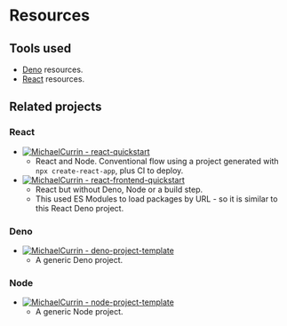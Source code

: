 # Resources

## Tools used

- [Deno](https://michaelcurrin.github.io/dev-resources/resources/javascript/deno/) resources.
- [React](https://michaelcurrin.github.io/dev-resources/resources/javascript/packages/react/) resources.

## Related projects

### React

- [![MichaelCurrin - react-quickstart](https://img.shields.io/static/v1?label=MichaelCurrin&message=react-quickstart&color=blue&logo=github)](https://github.com/MichaelCurrin/react-quickstart)
    - React and Node. Conventional flow using a project generated with `npx create-react-app`, plus CI to deploy.
- [![MichaelCurrin - react-frontend-quickstart](https://img.shields.io/static/v1?label=MichaelCurrin&message=react-frontend-quickstart&color=blue&logo=github)](https://github.com/MichaelCurrin/react-frontend-quickstart)
    - React but without Deno, Node or a build step.
    - This used ES Modules to load packages by URL - so it is similar to this React Deno project.

### Deno

- [![MichaelCurrin - deno-project-template](https://img.shields.io/static/v1?label=MichaelCurrin&message=deno-project-template&color=blue&logo=github)](https://github.com/MichaelCurrin/deno-project-template)
    - A generic Deno project.

### Node

- [![MichaelCurrin - node-project-template](https://img.shields.io/static/v1?label=MichaelCurrin&message=node-project-template&color=blue&logo=github)](https://github.com/MichaelCurrin/node-project-template)
    - A generic Node project.
